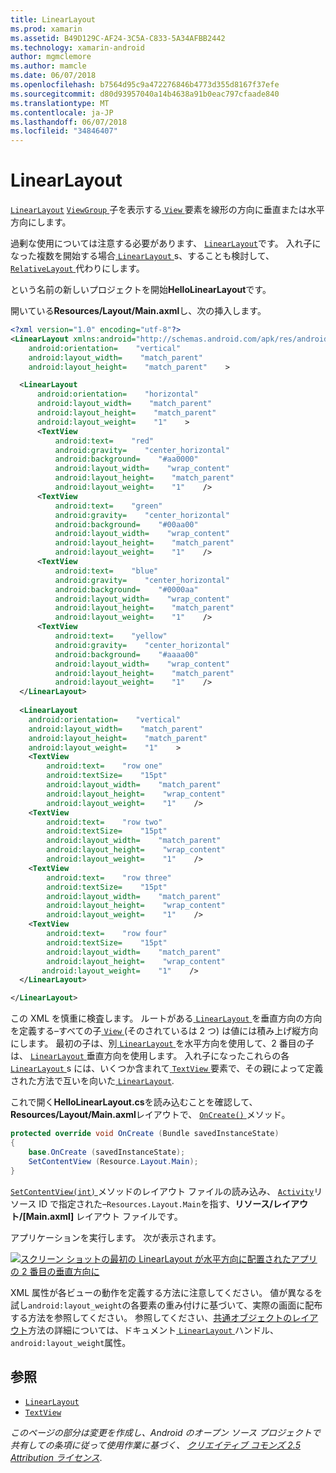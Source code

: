 ```yaml
---
title: LinearLayout
ms.prod: xamarin
ms.assetid: B49D129C-AF24-3C5A-C833-5A34AFBB2442
ms.technology: xamarin-android
author: mgmclemore
ms.author: mamcle
ms.date: 06/07/2018
ms.openlocfilehash: b7564d95c9a472276846b4773d355d8167f37efe
ms.sourcegitcommit: d80d93957040a14b4638a91b0eac797cfaade840
ms.translationtype: MT
ms.contentlocale: ja-JP
ms.lasthandoff: 06/07/2018
ms.locfileid: "34846407"
---
```

# <a name="linearlayout"></a>LinearLayout

[`LinearLayout`](https://developer.xamarin.com/api/type/Android.Widget.LinearLayout/) [ `ViewGroup` ](https://developer.xamarin.com/api/type/Android.Views.ViewGroup/)子を表示する[ `View` ](https://developer.xamarin.com/api/type/Android.Views.View/)要素を線形の方向に垂直または水平方向にします。

過剰な使用については注意する必要があります、 [ `LinearLayout`](https://developer.xamarin.com/api/type/Android.Widget.LinearLayout/)です。
入れ子になった複数を開始する場合[ `LinearLayout` ](https://developer.xamarin.com/api/type/Android.Widget.LinearLayout/)s、することも検討して、 [ `RelativeLayout` ](https://developer.xamarin.com/api/type/Android.Widget.RelativeLayout/)代わりにします。

という名前の新しいプロジェクトを開始**HelloLinearLayout**です。

開いている**Resources/Layout/Main.axml**し、次の挿入します。

```xml
<?xml version="1.0" encoding="utf-8"?>
<LinearLayout xmlns:android="http://schemas.android.com/apk/res/android"
    android:orientation=    "vertical"
    android:layout_width=    "match_parent"
    android:layout_height=    "match_parent"    >

  <LinearLayout
      android:orientation=    "horizontal"
      android:layout_width=    "match_parent"
      android:layout_height=    "match_parent"
      android:layout_weight=    "1"    >
      <TextView
          android:text=    "red"
          android:gravity=    "center_horizontal"
          android:background=    "#aa0000"
          android:layout_width=    "wrap_content"
          android:layout_height=    "match_parent"
          android:layout_weight=    "1"    />
      <TextView
          android:text=    "green"
          android:gravity=    "center_horizontal"
          android:background=    "#00aa00"
          android:layout_width=    "wrap_content"
          android:layout_height=    "match_parent"
          android:layout_weight=    "1"    />
      <TextView
          android:text=    "blue"
          android:gravity=    "center_horizontal"
          android:background=    "#0000aa"
          android:layout_width=    "wrap_content"
          android:layout_height=    "match_parent"
          android:layout_weight=    "1"    />
      <TextView
          android:text=    "yellow"
          android:gravity=    "center_horizontal"
          android:background=    "#aaaa00"
          android:layout_width=    "wrap_content"
          android:layout_height=    "match_parent"
          android:layout_weight=    "1"    />
  </LinearLayout>
        
  <LinearLayout
    android:orientation=    "vertical"
    android:layout_width=    "match_parent"
    android:layout_height=    "match_parent"
    android:layout_weight=    "1"    >
    <TextView
        android:text=    "row one"
        android:textSize=    "15pt"
        android:layout_width=    "match_parent"
        android:layout_height=    "wrap_content"
        android:layout_weight=    "1"    />
    <TextView
        android:text=    "row two"
        android:textSize=    "15pt"
        android:layout_width=    "match_parent"
        android:layout_height=    "wrap_content"
        android:layout_weight=    "1"    />
    <TextView
        android:text=    "row three"
        android:textSize=    "15pt"
        android:layout_width=    "match_parent"
        android:layout_height=    "wrap_content"
        android:layout_weight=    "1"    />
    <TextView
        android:text=    "row four"
        android:textSize=    "15pt"
        android:layout_width=    "match_parent"
        android:layout_height=    "wrap_content"
       android:layout_weight=    "1"    />
  </LinearLayout>

</LinearLayout>
```

この XML を慎重に検査します。 ルートがある[ `LinearLayout` ](https://developer.xamarin.com/api/type/Android.Widget.LinearLayout/)を垂直方向の方向を定義する&ndash;すべての子[ `View` ](https://developer.xamarin.com/api/type/Android.Views.View/)(そのされているは 2 つ) は値には積み上げ縦方向にします。 最初の子は、別[ `LinearLayout` ](https://developer.xamarin.com/api/type/Android.Widget.LinearLayout/)を水平方向を使用して、2 番目の子は、 [ `LinearLayout` ](https://developer.xamarin.com/api/type/Android.Widget.LinearLayout/)垂直方向を使用します。 入れ子になったこれらの各[ `LinearLayout` ](https://developer.xamarin.com/api/type/Android.Widget.LinearLayout/)s には、いくつか含まれて[ `TextView` ](https://developer.xamarin.com/api/type/Android.Widget.TextView/)要素で、その親によって定義された方法で互いを向いた[ `LinearLayout`](https://developer.xamarin.com/api/type/Android.Widget.LinearLayout/).

これで開く**HelloLinearLayout.cs**を読み込むことを確認して、 **Resources/Layout/Main.axml**レイアウトで、 [ `OnCreate()` ](https://developer.xamarin.com/api/member/Android.App.Activity.OnCreate/p/Android.OS.Bundle/)メソッド。

```csharp
protected override void OnCreate (Bundle savedInstanceState)
{
    base.OnCreate (savedInstanceState);
    SetContentView (Resource.Layout.Main);
}
```

[ `SetContentView(int)` ](https://developer.xamarin.com/api/member/Android.App.Activity.SetContentView/(System.Int32))メソッドのレイアウト ファイルの読み込み、 [ `Activity`](https://developer.xamarin.com/api/type/Android.App.Activity/)リソース ID で指定された&ndash;`Resources.Layout.Main`を指す、**リソース/レイアウト/[Main.axml]** レイアウト ファイルです。

アプリケーションを実行します。 次が表示されます。

[![スクリーン ショットの最初の LinearLayout が水平方向に配置されたアプリの 2 番目の垂直方向に](linear-layout-images/helloviews1.png)](linear-layout-images/helloviews1.png#lightbox)

XML 属性が各ビューの動作を定義する方法に注意してください。 値が異なるを試し`android:layout_weight`の各要素の重み付けに基づいて、実際の画面に配布する方法を参照してください。 参照してください、[共通オブジェクトのレイアウト](http://developer.android.com/guide/topics/ui/declaring-layout.html)方法の詳細については、ドキュメント[ `LinearLayout` ](https://developer.xamarin.com/api/type/Android.Widget.LinearLayout/)ハンドル、`android:layout_weight`属性。


## <a name="references"></a>参照

-   [`LinearLayout`](https://developer.xamarin.com/api/type/Android.Widget.LinearLayout/) 
-   [`TextView`](https://developer.xamarin.com/api/type/Android.Widget.TextView/) 

*このページの部分は変更を作成し、Android のオープン ソース プロジェクトで共有しての条項に従って使用作業に基づく、*
[*クリエイティブ コモンズ 2.5 Attribution ライセンス*](http://creativecommons.org/licenses/by/2.5/).

